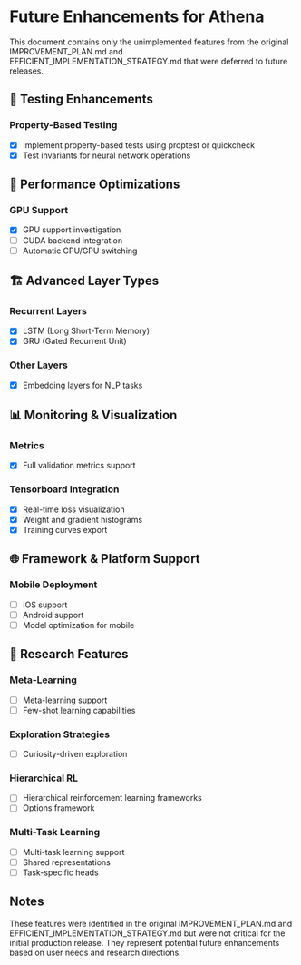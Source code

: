 # Future Enhancements for Athena

This document contains only the unimplemented features from the original IMPROVEMENT_PLAN.md and EFFICIENT_IMPLEMENTATION_STRATEGY.md that were deferred to future releases.

## 🧪 Testing Enhancements

### Property-Based Testing
- [x] Implement property-based tests using proptest or quickcheck
- [x] Test invariants for neural network operations

## 🚀 Performance Optimizations

### GPU Support
- [x] GPU support investigation
- [ ] CUDA backend integration
- [ ] Automatic CPU/GPU switching

## 🏗️ Advanced Layer Types

### Recurrent Layers
- [x] LSTM (Long Short-Term Memory)
- [x] GRU (Gated Recurrent Unit)

### Other Layers
- [x] Embedding layers for NLP tasks

## 📊 Monitoring & Visualization

### Metrics
- [x] Full validation metrics support

### Tensorboard Integration
- [x] Real-time loss visualization
- [x] Weight and gradient histograms
- [x] Training curves export

## 🌐 Framework & Platform Support

### Mobile Deployment
- [ ] iOS support
- [ ] Android support
- [ ] Model optimization for mobile

## 🔬 Research Features

### Meta-Learning
- [ ] Meta-learning support
- [ ] Few-shot learning capabilities

### Exploration Strategies
- [ ] Curiosity-driven exploration

### Hierarchical RL
- [ ] Hierarchical reinforcement learning frameworks
- [ ] Options framework

### Multi-Task Learning
- [ ] Multi-task learning support
- [ ] Shared representations
- [ ] Task-specific heads

## Notes

These features were identified in the original IMPROVEMENT_PLAN.md and EFFICIENT_IMPLEMENTATION_STRATEGY.md but were not critical for the initial production release. They represent potential future enhancements based on user needs and research directions.
